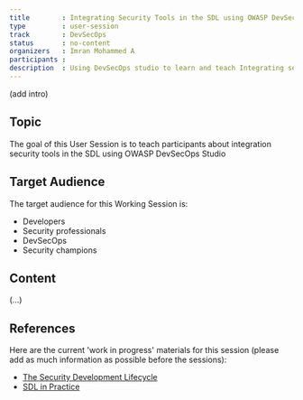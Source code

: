 ```yaml
---
title        : Integrating Security Tools in the SDL using OWASP DevSecOps Studio
type         : user-session
track        : DevSecOps 
status       : no-content
organizers   : Imran Mohammed A
participants :
description  : Using DevSecOps studio to learn and teach Integrating security tools in the SDL
---
```


(add intro)

## Topic

The goal of this User Session is to teach participants about integration security tools in the SDL using OWASP DevSecOps Studio 

## Target Audience

The target audience for this Working Session is:
 - Developers
 - Security professionals
 - DevSecOps
 - Security champions

## Content

(...)

## References

Here are the current 'work in progress' materials for this session (please add as much information as possible before the sessions):
- [The Security Development Lifecycle](https://www.owasp.org/images/7/78/OWASP_AppSec_Research_2010_Keynote_2_by_Lipner.pdf)
- [SDL in Practice](https://www.owasp.org/images/4/45/SDL_in_practice.pdf)

